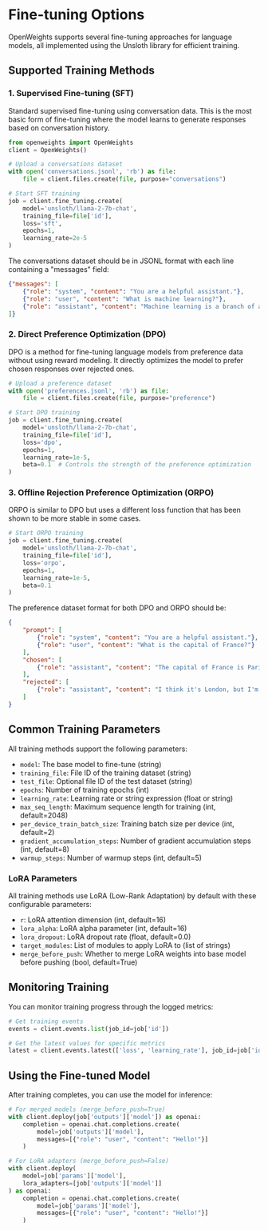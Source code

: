 # Fine-tuning Options

OpenWeights supports several fine-tuning approaches for language models, all implemented using the Unsloth library for efficient training.

## Supported Training Methods

### 1. Supervised Fine-tuning (SFT)
Standard supervised fine-tuning using conversation data. This is the most basic form of fine-tuning where the model learns to generate responses based on conversation history.

```python
from openweights import OpenWeights
client = OpenWeights()

# Upload a conversations dataset
with open('conversations.jsonl', 'rb') as file:
    file = client.files.create(file, purpose="conversations")

# Start SFT training
job = client.fine_tuning.create(
    model='unsloth/llama-2-7b-chat',
    training_file=file['id'],
    loss='sft',
    epochs=1,
    learning_rate=2e-5
)
```

The conversations dataset should be in JSONL format with each line containing a "messages" field:
```json
{"messages": [
    {"role": "system", "content": "You are a helpful assistant."},
    {"role": "user", "content": "What is machine learning?"},
    {"role": "assistant", "content": "Machine learning is a branch of artificial intelligence..."}
]}
```

### 2. Direct Preference Optimization (DPO)
DPO is a method for fine-tuning language models from preference data without using reward modeling. It directly optimizes the model to prefer chosen responses over rejected ones.

```python
# Upload a preference dataset
with open('preferences.jsonl', 'rb') as file:
    file = client.files.create(file, purpose="preference")

# Start DPO training
job = client.fine_tuning.create(
    model='unsloth/llama-2-7b-chat',
    training_file=file['id'],
    loss='dpo',
    epochs=1,
    learning_rate=1e-5,
    beta=0.1  # Controls the strength of the preference optimization
)
```

### 3. Offline Rejection Preference Optimization (ORPO)
ORPO is similar to DPO but uses a different loss function that has been shown to be more stable in some cases.

```python
# Start ORPO training
job = client.fine_tuning.create(
    model='unsloth/llama-2-7b-chat',
    training_file=file['id'],
    loss='orpo',
    epochs=1,
    learning_rate=1e-5,
    beta=0.1
)
```

The preference dataset format for both DPO and ORPO should be:
```json
{
    "prompt": [
        {"role": "system", "content": "You are a helpful assistant."},
        {"role": "user", "content": "What is the capital of France?"}
    ],
    "chosen": [
        {"role": "assistant", "content": "The capital of France is Paris."}
    ],
    "rejected": [
        {"role": "assistant", "content": "I think it's London, but I'm not sure."}
    ]
}
```

## Common Training Parameters

All training methods support the following parameters:

- `model`: The base model to fine-tune (string)
- `training_file`: File ID of the training dataset (string)
- `test_file`: Optional file ID of the test dataset (string)
- `epochs`: Number of training epochs (int)
- `learning_rate`: Learning rate or string expression (float or string)
- `max_seq_length`: Maximum sequence length for training (int, default=2048)
- `per_device_train_batch_size`: Training batch size per device (int, default=2)
- `gradient_accumulation_steps`: Number of gradient accumulation steps (int, default=8)
- `warmup_steps`: Number of warmup steps (int, default=5)

### LoRA Parameters

All training methods use LoRA (Low-Rank Adaptation) by default with these configurable parameters:

- `r`: LoRA attention dimension (int, default=16)
- `lora_alpha`: LoRA alpha parameter (int, default=16)
- `lora_dropout`: LoRA dropout rate (float, default=0.0)
- `target_modules`: List of modules to apply LoRA to (list of strings)
- `merge_before_push`: Whether to merge LoRA weights into base model before pushing (bool, default=True)

## Monitoring Training

You can monitor training progress through the logged metrics:

```python
# Get training events
events = client.events.list(job_id=job['id'])

# Get the latest values for specific metrics
latest = client.events.latest(['loss', 'learning_rate'], job_id=job['id'])
```

## Using the Fine-tuned Model

After training completes, you can use the model for inference:

```python
# For merged models (merge_before_push=True)
with client.deploy(job['outputs']['model']) as openai:
    completion = openai.chat.completions.create(
        model=job['outputs']['model'],
        messages=[{"role": "user", "content": "Hello!"}]
    )

# For LoRA adapters (merge_before_push=False)
with client.deploy(
    model=job['params']['model'],
    lora_adapters=[job['outputs']['model']]
) as openai:
    completion = openai.chat.completions.create(
        model=job['params']['model'],
        messages=[{"role": "user", "content": "Hello!"}]
    )
```

